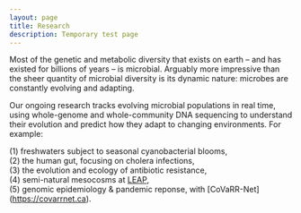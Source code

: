 ```yaml
---
layout: page
title: Research
description: Temporary test page
---
```


Most of the genetic and metabolic diversity that exists on earth – and has existed for billions of years – is microbial. Arguably more impressive than the sheer quantity of microbial diversity is its dynamic nature: microbes are constantly evolving and adapting. 

Our ongoing research tracks evolving microbial populations in real time, using whole-genome and whole-community DNA sequencing to understand their evolution and predict how they adapt to changing environments. For example: 

(1) freshwaters subject to seasonal cyanobacterial blooms,  
(2) the human gut, focusing on cholera infections,  
(3) the evolution and ecology of antibiotic resistance,  
​(4) semi-natural mesocosms at [LEAP](https://qcbs.ca/qcbs-research-showcase?showcase_id=35),  
​(5) genomic epidemiology & pandemic reponse, with [CoVaRR-Net] (https://covarrnet.ca). 